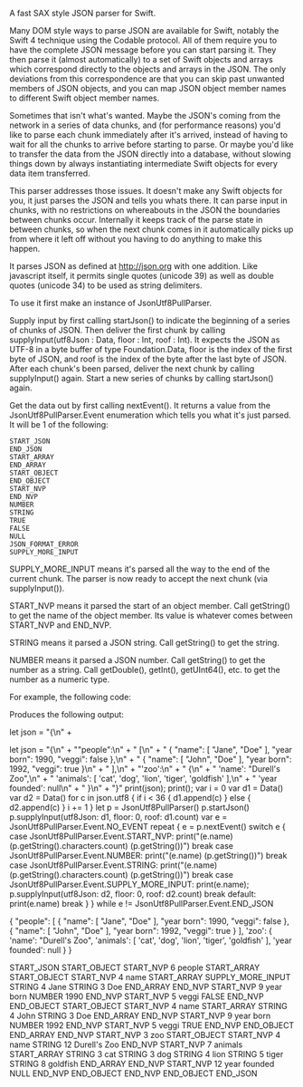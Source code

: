 A fast SAX style JSON parser for Swift.

Many DOM style ways to parse JSON are available for Swift, notably the Swift 4 technique using the Codable protocol. All of them require you to have the complete JSON message before you can start parsing it. They then parse it (almost automatically) to a set of Swift objects and arrays which correspond directly to the objects and arrays in the JSON. The only deviations from this correspondence are that you can skip past unwanted members of JSON objects, and you can map JSON object member names to different Swift object member names.

Sometimes that isn't what's wanted. Maybe the JSON's coming from the network in a series of data chunks, and (for performance reasons) you'd like to parse each chunk immediately after it's arrived, instead of having to wait for all the chunks to arrive before starting to parse. Or maybe you'd like to transfer the data from the JSON directly into a database, without slowing things down by always instantiating intermediate Swift objects for every data item transferred.

This parser addresses those issues. It doesn't make any Swift objects for you, it just parses the JSON and tells you whats there. It can parse input in chunks, with no restrictions on whereabouts in the JSON the boundaries between chunks occur. Internally it keeps track of the parse state in between chunks, so when the next chunk comes in it automatically picks up from where it left off without you having to do anything to make this happen.

It parses JSON as defined at http://json.org with one addition. Like javascript itself, it permits single quotes (unicode 39) as well as double quotes (unicode 34) to be used as string delimiters.

To use it first make an instance of JsonUtf8PullParser.

Supply input by first calling startJson() to indicate the beginning of a series of chunks of JSON. Then deliver the first chunk by calling supplyInput(utf8Json : Data, floor : Int, roof : Int). It expects the JSON as UTF-8 in a byte buffer of type Foundation.Data, floor is the index of the first byte of JSON, and roof is the index of the byte after the last byte of JSON. After each chunk's been parsed, deliver the next chunk by calling supplyInput() again. Start a new series of chunks by calling startJson() again.

Get the data out by first calling nextEvent(). It returns a value from the JsonUtf8PullParser.Event enumeration which tells you what it's just parsed. It will be 1 of the following:

    START_JSON
    END_JSON
    START_ARRAY
    END_ARRAY
    START_OBJECT
    END_OBJECT
    START_NVP
    END_NVP
    NUMBER
    STRING
    TRUE
    FALSE
    NULL
    JSON_FORMAT_ERROR
    SUPPLY_MORE_INPUT

SUPPLY_MORE_INPUT means it's parsed all the way to the end of the current chunk. The parser is now ready to accept the next chunk (via supplyInput()).

START_NVP means it parsed the start of an object member. Call getString() to get the name of the object member. Its value is whatever comes between START_NVP and END_NVP.

STRING means it parsed a JSON string. Call getString() to get the string.

NUMBER means it parsed a JSON number. Call getString() to get the number as a string. Call getDouble(), getInt(), getUInt64(), etc. to get the number as a numeric type.

For example, the following code:

Produces the following output:

let json =
    "{\n" +

let json =
    "{\n" +
    "\"people\":\n" +
    "    [\n" +
    "    { \"name\": [ \"Jane\", \"Doe\" ], \"year born\": 1990, \"veggi\": false },\n" +
    "    { \"name\": [ \"John\", \"Doe\" ], \"year born\": 1992, \"veggi\": true }\n" +
    "    ],\n" +
    "'zoo':\n" +
    "    {\n" +
    "    'name': \"Durell's Zoo\",\n" +
    "    'animals': [ 'cat', 'dog', 'lion', 'tiger', 'goldfish' ],\n" +
    "    'year founded': null\n" +
    "    }\n" +
    "}"
print(json);
print();
var i = 0
var d1 = Data()
var d2 = Data()
for c in json.utf8
    {
    if i < 36
        { d1.append(c) }
    else
        { d2.append(c) }
    i += 1
    }
let p = JsonUtf8PullParser()
p.startJson()
p.supplyInput(utf8Json: d1, floor: 0, roof: d1.count)
var e = JsonUtf8PullParser.Event.NO_EVENT
repeat
    {
    e = p.nextEvent()
    switch e
        {
        case JsonUtf8PullParser.Event.START_NVP:
            print("\(e.name) \(p.getString().characters.count) \(p.getString())")
            break
        case JsonUtf8PullParser.Event.NUMBER:
            print("\(e.name) \(p.getString())")
            break
        case JsonUtf8PullParser.Event.STRING:
            print("\(e.name) \(p.getString().characters.count) \(p.getString())")
            break
        case JsonUtf8PullParser.Event.SUPPLY_MORE_INPUT:
            print(e.name); p.supplyInput(utf8Json: d2, floor: 0, roof: d2.count)
            break
        default:
            print(e.name)
            break
        }
    }
while e != JsonUtf8PullParser.Event.END_JSON

{
"people":
    [
    { "name": [ "Jane", "Doe" ], "year born": 1990, "veggi": false },
    { "name": [ "John", "Doe" ], "year born": 1992, "veggi": true }
    ],
'zoo':
    {
    'name': "Durell's Zoo",
    'animals': [ 'cat', 'dog', 'lion', 'tiger', 'goldfish' ],
    'year founded': null
    }
}

START_JSON
START_OBJECT
START_NVP 6 people
START_ARRAY
START_OBJECT
START_NVP 4 name
START_ARRAY
SUPPLY_MORE_INPUT
STRING 4 Jane
STRING 3 Doe
END_ARRAY
END_NVP
START_NVP 9 year born
NUMBER 1990
END_NVP
START_NVP 5 veggi
FALSE
END_NVP
END_OBJECT
START_OBJECT
START_NVP 4 name
START_ARRAY
STRING 4 John
STRING 3 Doe
END_ARRAY
END_NVP
START_NVP 9 year born
NUMBER 1992
END_NVP
START_NVP 5 veggi
TRUE
END_NVP
END_OBJECT
END_ARRAY
END_NVP
START_NVP 3 zoo
START_OBJECT
START_NVP 4 name
STRING 12 Durell's Zoo
END_NVP
START_NVP 7 animals
START_ARRAY
STRING 3 cat
STRING 3 dog
STRING 4 lion
STRING 5 tiger
STRING 8 goldfish
END_ARRAY
END_NVP
START_NVP 12 year founded
NULL
END_NVP
END_OBJECT
END_NVP
END_OBJECT
END_JSON
